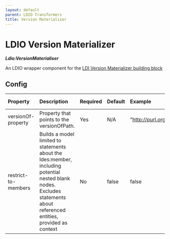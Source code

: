 ```yaml
---
layout: default
parent: LDIO Transformers
title: Version Materializer
---
```


# LDIO Version Materializer

***Ldio:VersionMaterialiser***

An LDIO wrapper component for the [LDI Version Materializer building block](../../core/ldi-transformers/version-materializer)

## Config

| Property            | Description                                                                                                                                                             | Required | Default | Example                                | Supported values |
|:--------------------|:------------------------------------------------------------------------------------------------------------------------------------------------------------------------|:---------|:--------|:---------------------------------------|:-----------------|
| versionOf-property  | Property that points to the versionOfPath.                                                                                                                              | Yes      | N/A     | "http://purl.org/dc/terms/isVersionOf" | String           |
| restrict-to-members | Builds a model limited to statements about the ldes:member, including potential nested blank nodes.  Excludes statements about referenced entities, provided as context | No       | false   | false                                  | true or false    |